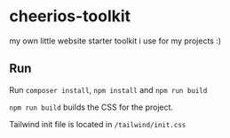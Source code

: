 # cheerios-toolkit
my own little website starter toolkit i use for my projects :)

## Run
Run `composer install`, `npm install` and `npm run build`

`npm run build` builds the CSS for the project.

Tailwind init file is located in `/tailwind/init.css`
